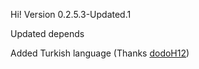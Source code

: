 Hi! Version 0.2.5.3-Updated.1

Updated depends

Added Turkish language (Thanks [dodoH12](https://crowdin.com/profile/dodoh12))